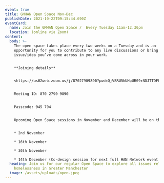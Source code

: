 ```yaml
---
event: true
title: GMHAN Open Space Nov-Dec
publishDate: 2021-10-22T09:15:44.690Z
eventCard:
  name: Join the GMHAN Open Space /  Every Tuesday 11am-12.30pm
  location: (online via Zoom)
content:
  body: >-
    The open space takes place every two weeks on a Tuesday and is an
    opportunity for you to contribute to any live discussions or bring up an
    issue/idea you’ve come across in your work.


    **Joining details**


    <https://us02web.zoom.us/j/87027909890?pwd=QjVBRU5hUHpUR09rNDJTTDFkWGJkZz09>


    Meeting ID: 870 2790 9890


    Passcode: 945 704


    Upcoming Open Space sessions in November and December will be on the following dates: (all 11am-12.30pm)


    * 2nd November

    * 16th November

    * 30th November

    * 14th December (Co-design session for next full HAN Network event in January)
  heading: Join us for our regular Open Space to explore all issues related to
    homelessness in Greater Manchester
  image: /assets/uploads/open.jpeg
---
```

